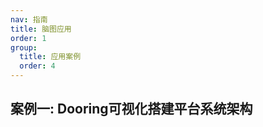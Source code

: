 ```yaml
---
nav: 指南
title: 脑图应用
order: 1
group:
  title: 应用案例
  order: 4
---
```


## 案例一: Dooring可视化搭建平台系统架构

<code src="./demo/dooring.tsx"></code>



